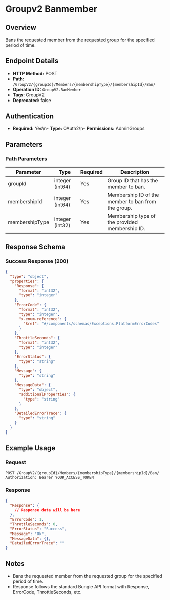 # Groupv2 Banmember

## Overview
Bans the requested member from the requested group for the specified period of time.

## Endpoint Details
- **HTTP Method:** POST
- **Path:** `/GroupV2/{groupId}/Members/{membershipType}/{membershipId}/Ban/`
- **Operation ID:** `GroupV2.BanMember`
- **Tags:** GroupV2
- **Deprecated:** false

## Authentication
- **Required:** Yes\n- **Type:** OAuth2\n- **Permissions:** AdminGroups

## Parameters

### Path Parameters
| Parameter | Type | Required | Description |
|-----------|------|----------|-------------|
| groupId | integer (int64) | Yes | Group ID that has the member to ban. |
| membershipId | integer (int64) | Yes | Membership ID of the member to ban from the group. |
| membershipType | integer (int32) | Yes | Membership type of the provided membership ID. |


## Response Schema

### Success Response (200)
```json
{
  "type": "object",
  "properties": {
    "Response": {
      "format": "int32",
      "type": "integer"
    },
    "ErrorCode": {
      "format": "int32",
      "type": "integer",
      "x-enum-reference": {
        "$ref": "#/components/schemas/Exceptions.PlatformErrorCodes"
      }
    },
    "ThrottleSeconds": {
      "format": "int32",
      "type": "integer"
    },
    "ErrorStatus": {
      "type": "string"
    },
    "Message": {
      "type": "string"
    },
    "MessageData": {
      "type": "object",
      "additionalProperties": {
        "type": "string"
      }
    },
    "DetailedErrorTrace": {
      "type": "string"
    }
  }
}
```


## Example Usage

### Request
```http
POST /GroupV2/{groupId}/Members/{membershipType}/{membershipId}/Ban/
Authorization: Bearer YOUR_ACCESS_TOKEN
```

### Response
```json
{
  "Response": {
    // Response data will be here
  },
  "ErrorCode": 1,
  "ThrottleSeconds": 0,
  "ErrorStatus": "Success",
  "Message": "Ok",
  "MessageData": {},
  "DetailedErrorTrace": ""
}
```

## Notes
- Bans the requested member from the requested group for the specified period of time.
- Response follows the standard Bungie API format with Response, ErrorCode, ThrottleSeconds, etc.
